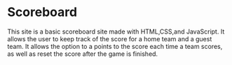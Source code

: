 # Scoreboard
This site is a basic scoreboard site made with HTML,CSS,and JavaScript. It allows the user to keep track of the score for a home team and a guest team. It allows the option to a points to the score each time a team scores, as well as reset the score after the game is finished.
